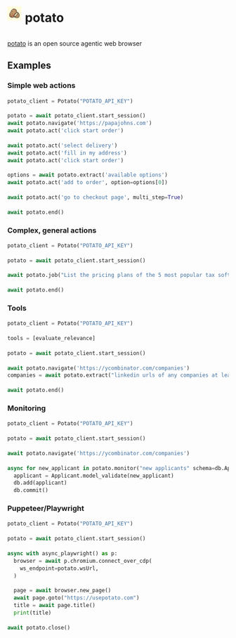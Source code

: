 <div style="display: flex; align-items: center; gap: 8px" >
<img src="./frontend/public/icon.png" with="32" height="32" style="margin-top: 4x;">
<h1>potato</h1>
</div>
<p><a href="https://usepotato.com">potato</a> is an open source agentic web browser</p>

## Examples

### Simple web actions
```python
potato_client = Potato("POTATO_API_KEY")

potato = await potato_client.start_session()
await potato.navigate('https://papajohns.com')
await potato.act('click start order')

await potato.act('select delivery')
await potato.act('fill in my address')
await potato.act('click start order')

options = await potato.extract('available options')
await potato.act('add to order', option=options[0])

await potato.act('go to checkout page', multi_step=True)

await potato.end()
```

### Complex, general actions
```python
potato_client = Potato("POTATO_API_KEY")

potato = await potato_client.start_session()

await potato.job("List the pricing plans of the 5 most popular tax software products")

await potato.end()
```

### Tools
```python
potato_client = Potato("POTATO_API_KEY")

tools = [evaluate_relevance]

potato = await potato_client.start_session()

await potato.navigate('https://ycombinator.com/companies')
companies = await potato.extract("linkedin urls of any companies at least 80% relevant")

await potato.end()
```

### Monitoring
```python
potato_client = Potato("POTATO_API_KEY")

potato = await potato_client.start_session()

await potato.navigate('https://ycombinator.com/companies')

async for new_applicant in potato.monitor("new applicants" schema=db.Applicant):
  applicant = Applicant.model_validate(new_applicant)
  db.add(applicant)
  db.commit()

```


### Puppeteer/Playwright
```python
potato_client = Potato("POTATO_API_KEY")

potato = await potato_client.start_session()

async with async_playwright() as p:
  browser = await p.chromium.connect_over_cdp(
    ws_endpoint=potato.wsUrl,
  )

  page = await browser.new_page()
  await page.goto("https://usepotato.com")
  title = await page.title()
  print(title)

await potato.close()


```

